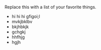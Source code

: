 Replace this with a list of your favorite things.
- hi hi hi gfigoi;l
- mvkjbklbv
- bkjhbkjk
- gchgkj
- hhfhjg
- hgjh
